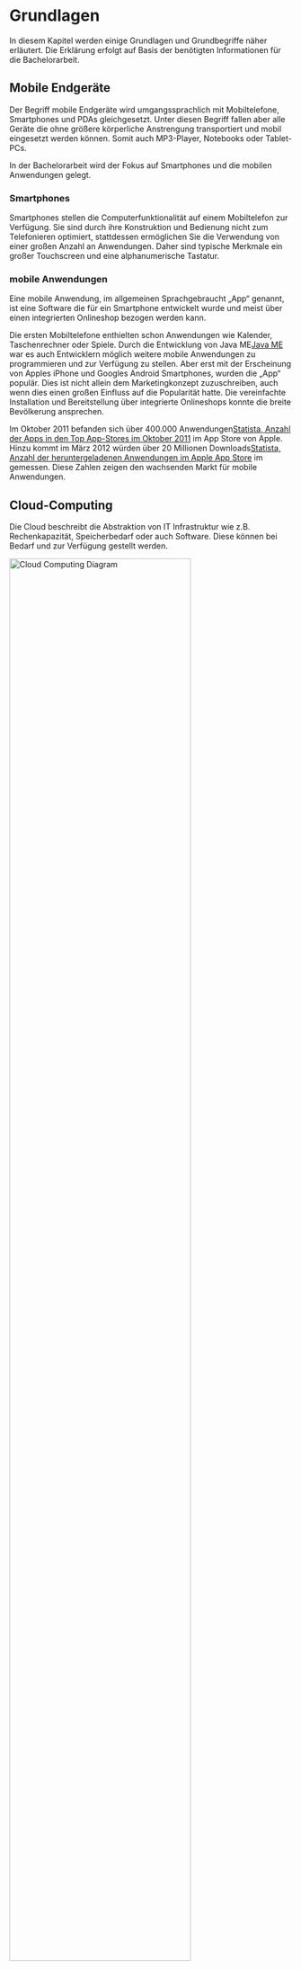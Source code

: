 # Grundlagen

In diesem Kapitel werden einige Grundlagen und Grundbegriffe näher erläutert. Die Erklärung erfolgt auf Basis der benötigten Informationen für die Bachelorarbeit.

## Mobile Endgeräte

Der Begriff mobile Endgeräte wird umgangssprachlich mit Mobiltelefone, Smartphones und PDAs gleichgesetzt. Unter diesen Begriff fallen aber alle Geräte die ohne größere körperliche Anstrengung transportiert und mobil eingesetzt werden können. Somit auch MP3-Player, Notebooks oder Tablet-PCs.

In der Bachelorarbeit wird der Fokus auf Smartphones und die mobilen Anwendungen gelegt.

### Smartphones

Smartphones stellen die Computerfunktionalität auf einem Mobiltelefon zur Verfügung. Sie sind durch ihre Konstruktion und Bedienung nicht zum Telefonieren optimiert, stattdessen ermöglichen Sie die Verwendung von einer großen Anzahl an Anwendungen. Daher sind typische Merkmale ein großer Touchscreen und eine alphanumerische Tastatur.

### mobile Anwendungen

Eine mobile Anwendung, im allgemeinen Sprachgebraucht „App“ genannt, ist eine Software die für ein Smartphone entwickelt wurde und meist über einen integrierten Onlineshop bezogen werden kann.

Die ersten Mobiltelefone enthielten schon Anwendungen wie Kalender, Taschenrechner oder Spiele. Durch die Entwicklung von Java ME<span class="fn"><a href="http://www.oracle.com/technetwork/java/javame">Java ME</a></span> war es auch Entwicklern möglich weitere mobile Anwendungen zu programmieren und zur Verfügung zu stellen. Aber erst mit der Erscheinung von Apples iPhone und Googles Android Smartphones, wurden die „App“ populär. Dies ist nicht allein dem Marketingkonzept zuzuschreiben, auch wenn dies einen großen Einfluss auf die Popularität hatte. Die vereinfachte Installation und Bereitstellung über integrierte Onlineshops konnte die breite Bevölkerung ansprechen. 

Im Oktober 2011 befanden sich über 400.000 Anwendungen<span class="fn"><a href="http://de.statista.com/statistik/daten/studie/208599/umfrage/anzahl-der-apps-in-den-top-app-stores/">Statista, Anzahl der Apps in den Top App-Stores im Oktober 2011</a></span> im App Store von Apple. Hinzu kommt im März 2012 würden über 20 Millionen Downloads<span class="fn"><a href="http://de.statista.com/statistik/daten/studie/20149/umfrage/anzahl-der-getaetigten-downloads-aus-dem-apple-app-store/">Statista, Anzahl der heruntergeladenen Anwendungen im Apple App Store</a></span> im gemessen. Diese Zahlen zeigen den wachsenden Markt für mobile Anwendungen.

## Cloud-Computing

Die Cloud beschreibt die Abstraktion von IT Infrastruktur wie z.B. Rechenkapazität, Speicherbedarf oder auch Software. Diese können bei Bedarf und zur Verfügung gestellt werden.

<div class="figure" id="cloud-computing-diagram">
	<img src="http://up.frubar.net/1747/cloud_computing_diagram.jpg" alt="Cloud Computing Diagram" width="80%" />
	<p>Elemente des Cloud-Computing</p>
</div>

### Technische Realisierungen

Cloud-Computing wird in drei technische Schichten, in einen so genannten Cloud-Stack, aufgeteilt. Jeder Schicht stellt einen Grad der Abstraktion dar. <a href="#bartonb08"><cite>bartonb08</cite></a>

#### Infrastruktur

„Infrastructure as a Service“ befindet sich an der untersten Schicht im Cloud-Stack. Der Benutzer verwaltet seine virtuellen Server (Rechnerinstanzen) selbst. Der Cloud-Dienst selbst ist skalierbar ausgelegt, jedoch nicht zwingend die Programme die der Benutzer auf den Rechnerinstanzen installiert. 

Je nach Anforderung kann der Cloud-Dienst um Rechnerinstanzen erweitert oder verkleinert werden. Der Benutzer ist hierbei ab der Betriebssystemebene für seine Instanz selbst verantwortlich.

#### Plattform

Bei „Platform as a Service“ steht die Anwendung des Entwicklers im Vordergrund. Der Entwickler stellt seine Anwendung über die Cloud zur Verfügung, diese kümmert sich um die Aufteilung auf die Rechnungsinstanzen.

Da der Benutzer nur seine Anwendung liefert, kann die Cloud die Anzahl der tatsächlichen Instanzen jederzeit erhöhen oder reduzieren. In der Cloud werden vom Benutzer gelieferte Daten verarbeitet, das umliegende System ist für ihn nicht einsehbar.

#### Anwendung

Der Benutzer verwenden bei „Software as a Service“ eine bereits bestehende Anwendung in der Cloud. Für Ihn sind die Platform und die Infrastruktur nicht sichtbar. 

Beispiele für eine Cloud-Anwendung sind unter anderem Google Drive<span class="fn"><a href="http://drive.google.com">Google Drive</a></span>, DropBox<span class="fn"><a href="http://www.dropbox.com">DropBox</a></span> und Microsoft Office Communications Online<span class="fn"><a href="http://www.microsoft.com/online/de-de/prodComm.aspx">Microsoft Office Communications Online</a></span>.

### Organisatorische Arten

Die Cloud wird meist, abhängig vom Anwendungsfall, in drei Organisationsformen eingeordnet. <cite><a href="#cloudadop10">cloudadop10</a></cite>

#### Private Cloud

Die Anbieter und Nutzer der „Private Cloud“ stammen aus der selben Organisation oder dem selben Unternehmen. Daten innerhalb dieser Cloud sind nur der Organisation zugänglich und nicht außerhalb erreichbar, dies bietet einen großen Sicherheitsaspekt.

#### Public Cloud

Die „Public Cloud“ ist nicht für eine Organisation beschränkt, sie ist öffentlich erreichbar und jeden zugänglich. Eine wichtige Rolle spielt hierbei die Datensicherheit. Jeder Benutzer muss hierbei selbst Entscheiden welche und wie viele Daten er in der Cloud speichert.

#### Hybrid Cloud

Hierbei handelt es sich um eine Mischung aus „Private und Public Cloud“. Eine Organisation verwendet eine „Private Cloud“ und wechselt im Fehlerfall oder bei hoher Belastung zur „Public Cloud“.

##  Virtualisierung

Für die Virtualisierung gibt es viele verschiedene Methoden, abhängig ob eine Anwendung oder ein gesamtes Betriebssystem virtualisiert werden soll. Die Virtualisierung spielt eine wichtige Rolle für die Cloud Infrastruktur. Für die Bachelorarbeit hat die Hardware Virtualisierung bzw. Paravirtualisierung, somit die Bereitstellung von Rechnerinstanzen, Relevanz.

### Hardware Virtualisierung

Die virtuelle Maschine stellt dem Gastbetriebssystem Teilbereiche der Hardware in Form von virtueller Hardware zur Verfügung. Somit kann ein unverändertes Betriebssystem darauf in einer isolierten Umgebung laufen. Das Gastsystem muss hierbei für den gleichen CPU-Typ ausgelegt sein.

### Paravirtualisierung

Bei Paravirtualisierung wird zwar ein Betriebssystem virtuell gestartet, jedoch wird keine Hardware virtualisiert, sondern die Betriebssysteme verwenden eine abstrakte Verwaltungsschicht, um auf gemeinsame Ressourcen (Netzanbindung, Festplattenspeicher, Benutzerein- bzw. -ausgaben) zuzugreifen. Damit das Betriebssystem auf der virtuellen Maschine ausgeführt werden kann muss es teilweise portiert werden. Durch diese Portierung kann sich die Leistung der virtuellen Maschine erhöhen. <cite><a href="#degelas08">degelas08</a></cite>

### Schnittstelle zur Virtualisierung

Durch die verschiedenen Virtualisierungstechnologien und Verfahren wird es Entwickler nicht einfach gemacht Anwendungen zu entwerfen die mit allen Schnittstellen umgehen können.

<div class="figure" id="libvirt-schnittstelle">
	<img src="http://up.frubar.net/1748/libvirtd.svg" alt="libVirt Schnittstelle" width="80%" />
	<p>Einbindung libVirt Schnittstelle</p>
</div>
	




## Usability-Kriterien
